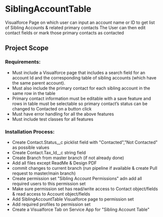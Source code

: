 # SiblingAccountTable
Visualforce Page on which user can input an account name or ID to get list of Sibling Accounts &amp; related primary contacts
The User can then edit contact fields or mark those primary contacts as contacted

## Project Scope

### Requirements:

- Must include a Visualforce page that includes a search field for an account Id and the corresponding table of sibling accounts (which have the same parent account). 
- Must also include the primary contact for each sibling account in the same row in the table
- Primary contact information must be editable with a save feature and rows in table must be selectable so primary contact’s status can be changed to Contacted on a button click
- Must have error handling for all the above features
- Must include test classes for all features

### Installation Process:
- Create Contact.Status__c picklist field with "Contacted","Not Contacted" as possible values
- Create Contact.Tax_Id__c string field 
- Create Branch from master branch (if not already done)
- Add all files except ReadMe & Design PDF
- commit changes to current branch (run pipeline if available & create Pull request to master/main branch)
- Create permission set "Sibling Account Permissions" adn add all required users to this permission set
- Make sure permission set has read/write access to Contact object/fields & read access to Account object/fields
- Add SiblingAccountTable Visualforce page to permission set
- Add required profiles to permission set
- Create a Visualforce Tab on Service App for "Sibling Account Table"
